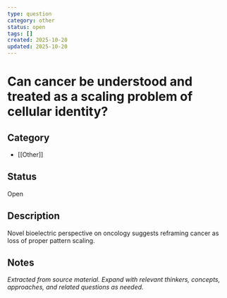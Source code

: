 ```yaml
---
type: question
category: other
status: open
tags: []
created: 2025-10-20
updated: 2025-10-20
---
```


# Can cancer be understood and treated as a scaling problem of cellular identity?

## Category

- [[Other]]

## Status

Open

## Description

Novel bioelectric perspective on oncology suggests reframing cancer as loss of proper pattern scaling.

## Notes

*Extracted from source material. Expand with relevant thinkers, concepts, approaches, and related questions as needed.*
